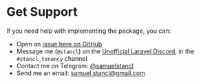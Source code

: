 # Get Support

If you need help with implementing the package, you can:
- Open an [issue here on GitHub](https://github.com/stancl/tenancy/issues/new?assignees=stancl&labels=support&template=support-question.md&title=)
- Message me (`@stancl`) on the [Unofficial Laravel Discord](https://discord.gg/zGVGFAd), in the `#stancl_tenancy` channel
- Contact me on Telegram: [@samuelstancl](https://t.me/samuelstancl)
- Send me an email: [samuel.stancl@gmail.com](mailto:samuel.stancl@gmail.com)
